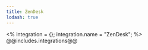 ```yaml
---
title: ZenDesk
lodash: true
---
```

<% integration = {};
integration.name = "ZenDesk"; %>
@@includes.integrations@@
